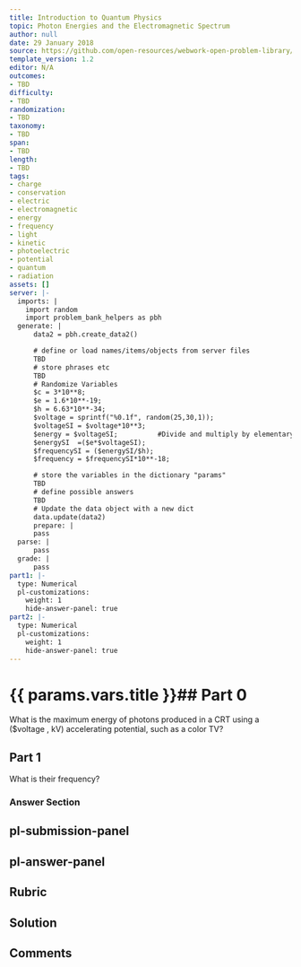 ```yaml
---
title: Introduction to Quantum Physics
topic: Photon Energies and the Electromagnetic Spectrum
author: null
date: 29 January 2018
source: https://github.com/open-resources/webwork-open-problem-library/tree/master/Contrib/BrockPhysics/College_Physics_Urone/29.Introduction_to_Quantum_Physics/29-03.Photon_Energies_and_the_Electromagnetic_Spectrum/NU_U17_29_03_009.pg
template_version: 1.2
editor: N/A
outcomes:
- TBD
difficulty:
- TBD
randomization:
- TBD
taxonomy:
- TBD
span:
- TBD
length:
- TBD
tags:
- charge
- conservation
- electric
- electromagnetic
- energy
- frequency
- light
- kinetic
- photoelectric
- potential
- quantum
- radiation
assets: []
server: |-
  imports: |
    import random
    import problem_bank_helpers as pbh
  generate: |
      data2 = pbh.create_data2()

      # define or load names/items/objects from server files
      TBD
      # store phrases etc
      TBD
      # Randomize Variables
      $c = 3*10**8;
      $e = 1.6*10**-19;
      $h = 6.63*10**-34;
      $voltage = sprintf("%0.1f", random(25,30,1));
      $voltageSI = $voltage*10**3;
      $energy = $voltageSI;          #Divide and multiply by elementary charge.
      $energySI  =($e*$voltageSI);
      $frequencySI = ($energySI/$h);
      $frequency = $frequencySI*10**-18;

      # store the variables in the dictionary "params"
      TBD
      # define possible answers
      TBD
      # Update the data object with a new dict
      data.update(data2)
      prepare: |
      pass
  parse: |
      pass
  grade: |
      pass
part1: |-
  type: Numerical
  pl-customizations:
    weight: 1
    hide-answer-panel: true
part2: |-
  type: Numerical
  pl-customizations:
    weight: 1
    hide-answer-panel: true
---
```


# {{ params.vars.title }}## Part 0 
What is the maximum energy of photons produced in a CRT using a ($voltage , kV) accelerating potential, such as a color TV? 
## Part 1 
What is their frequency? 


### Answer Section 


## pl-submission-panel 


## pl-answer-panel 


## Rubric 


## Solution 


## Comments 


